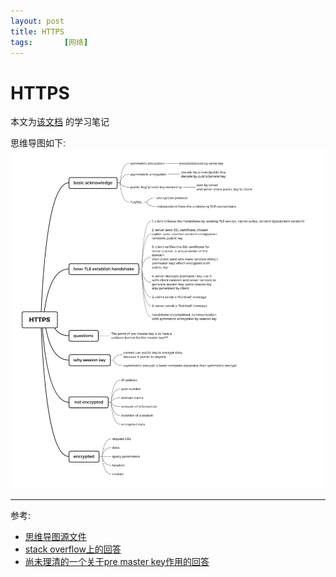 ```yaml
---
layout: post
title: HTTPS
tags:       [网络]
---
```


# HTTPS
本文为[该文档](https://www.cloudflare.com/learning/ssl/what-happens-in-a-tls-handshake/) 的学习笔记

思维导图如下:
![思维导图](https://github.com/jituanlin/public-docs/blob/master/public-mindmaps/HTTPS.png?raw=true)


--- 
参考:
- [思维导图源文件](https://github.com/jituanlin/public-docs/blob/master/public-mindmaps/HTTP%20cache.xmind)
- [stack overflow上的回答](https://stackoverflow.com/questions/48625758/how-tcp-and-ssl-tls-interacts)
- [尚未理清的一个关于pre master key作用的回答](https://security.stackexchange.com/questions/54399/whats-the-point-of-the-pre-master-key#:~:text=1%20Answer&text=The%20point%20of%20the%20pre%2Dmaster%20key%20is%20to%20have,and%20various%20Diffie%2DHellman%20variants.)
